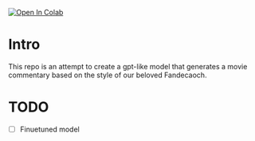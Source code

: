 [![Open In Colab](https://colab.research.google.com/assets/colab-badge.svg)](https://colab.research.google.com/github/PeopleOfPlay/fandecaoch/blob/main/train.ipynb)

# Intro

This repo is an attempt to create a gpt-like model that generates a movie commentary based on the style of our beloved Fandecaoch.

# TODO

 - [ ] Finuetuned model
